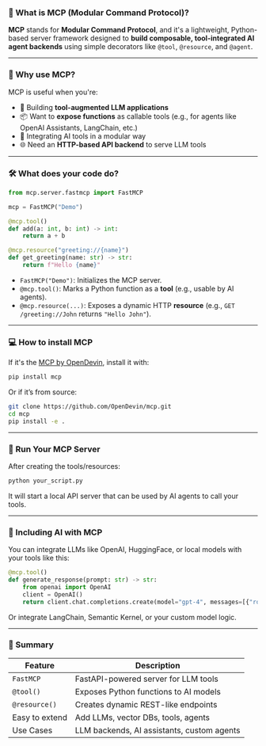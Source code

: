 ### 🧠 What is **MCP** (Modular Command Protocol)?

**MCP** stands for **Modular Command Protocol**, and it's a lightweight, Python-based server framework designed to **build composable, tool-integrated AI agent backends** using simple decorators like `@tool`, `@resource`, and `@agent`.

---

### 🧩 Why use MCP?

MCP is useful when you're:

* 🔧 Building **tool-augmented LLM applications**
* 📦 Want to **expose functions** as callable tools (e.g., for agents like OpenAI Assistants, LangChain, etc.)
* 🧠 Integrating AI tools in a modular way
* 🌐 Need an **HTTP-based API backend** to serve LLM tools

---

### 🛠️ What does your code do?

```python
from mcp.server.fastmcp import FastMCP

mcp = FastMCP("Demo")

@mcp.tool()
def add(a: int, b: int) -> int:
    return a + b

@mcp.resource("greeting://{name}")
def get_greeting(name: str) -> str:
    return f"Hello {name}"
```

* `FastMCP("Demo")`: Initializes the MCP server.
* `@mcp.tool()`: Marks a Python function as a **tool** (e.g., usable by AI agents).
* `@mcp.resource(...)`: Exposes a dynamic HTTP **resource** (e.g., `GET /greeting://John` returns `"Hello John"`).

---

### 💻 How to install **MCP**

If it's the [MCP by OpenDevin](https://github.com/OpenDevin/mcp), install it with:

```bash
pip install mcp
```

Or if it’s from source:

```bash
git clone https://github.com/OpenDevin/mcp.git
cd mcp
pip install -e .
```

---

### 🚀 Run Your MCP Server

After creating the tools/resources:

```bash
python your_script.py
```

It will start a local API server that can be used by AI agents to call your tools.

---

### 🤖 Including AI with MCP

You can integrate LLMs like OpenAI, HuggingFace, or local models with your tools like this:

```python
@mcp.tool()
def generate_response(prompt: str) -> str:
    from openai import OpenAI
    client = OpenAI()
    return client.chat.completions.create(model="gpt-4", messages=[{"role": "user", "content": prompt}]).choices[0].message.content
```

Or integrate LangChain, Semantic Kernel, or your custom model logic.

---

### 🧠 Summary

| Feature        | Description                                |
| -------------- | ------------------------------------------ |
| `FastMCP`      | FastAPI-powered server for LLM tools       |
| `@tool()`      | Exposes Python functions to AI models      |
| `@resource()`  | Creates dynamic REST-like endpoints        |
| Easy to extend | Add LLMs, vector DBs, tools, agents        |
| Use Cases      | LLM backends, AI assistants, custom agents |


